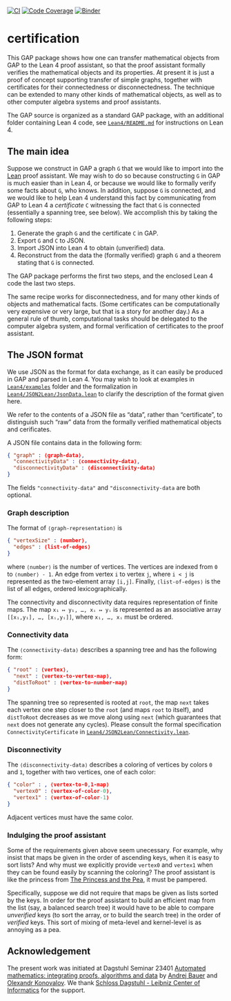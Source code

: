 [![CI](https://github.com/gap-packages/certification/actions/workflows/CI.yml/badge.svg)](https://github.com/gap-packages/certification/actions/workflows/CI.yml)
[![Code Coverage](https://codecov.io/github/gap-packages/certification/coverage.svg?branch=main&token=)](https://codecov.io/gh/gap-packages/certification)
[![Binder](https://mybinder.org/badge_logo.svg)](https://mybinder.org/v2/gh/gap-packages/certification/HEAD)

# certification

This GAP package shows how one can transfer mathematical objects from GAP to the Lean 4 proof assistant, so that
the proof assistant formally verifies the mathematical objects and its properties. At present it is
just a proof of concept supporting transfer of simple graphs, together with certificates for their connectedness
or disconnectedness. The technique can be extended to many other kinds of mathematical objects, as well as to
other computer algebra systems and proof assistants.

The GAP source is organized as a standard GAP package, with an additional folder containing Lean 4 code, see
[`Lean4/README.md`](Lean4/README.md) for instructions on Lean 4.

## The main idea

Suppose we construct in GAP a graph `G` that we would like to import into the [Lean](https://lean-lang.org) proof assistant.
We may wish to do so because constructing `G` in GAP is much easier than in Lean 4, or because we would like to formally
verify some facts about `G`, who knows. In addition, suppose `G` is connected, and we would like to help Lean 4 understand
this fact by communicating from GAP to Lean 4 a *certificate* `C` witnessing the fact that `G` is connected (essentially a
spanning tree, see below). We accomplish this by taking the following steps:

1. Generate the graph `G` and the certificate `C` in GAP.
2. Export `G` and `C` to JSON.
3. Import JSON into Lean 4 to obtain (unverified) data.
4. Reconstruct from the data the (formally verified) graph `G` and a theorem stating that `G` is connected.

The GAP package performs the first two steps, and the enclosed Lean 4 code the last two steps.

The same recipe works for disconnectedness, and for many other kinds of objects and mathematical facts. (Some certificates
can be computationally very expensive or very large, but that is a story for another day.) As a general rule of thumb,
computational tasks should be delegated to the computer algebra system, and formal verification of certificates to the
proof assistant.  

## The JSON format

We use JSON as the format for data exchange, as it can easily be produced in GAP and parsed in Lean 4.
You may wish to look at examples in [`Lean4/examples`](./Lean4/examples) folder and the formalization
in [`Lean4/JSON2Lean/JsonData.lean`](./Lean4/JSON2Lean/JsonData.lean) to clarify the description of
the format given here.

We refer to the contents of a JSON file as “data”, rather than “certificate”, to distinguish such “raw” data
from the formally verified mathematical objects and cerificates.

A JSON file contains data in the following form:
```json
{ "graph" : ⟨graph-data⟩,
  "connectivityData" : ⟨connectivity-data⟩,
  "disconnectivityData" : ⟨disconnectivity-data⟩
}
```
The fields `"connectivity-data"` and `"disconnectivity-data` are both optional. 

### Graph description

The format of `⟨graph-representation⟩` is
```json
{ "vertexSize" : ⟨number⟩,
  "edges" : ⟨list-of-edges⟩
}
```
where `⟨number⟩` is the number of vertices. The vertices are indexed from `0` to `⟨number⟩ - 1`.
An edge from vertex `i` to vertex `j`, where `i < j` is represented as the two-element array `[i,j]`.
Finally, `⟨list-of-edges⟩` is the list of all edges, ordered lexicographically.

The connectivity and disconnectivity data requires representation of finite maps.
The map `x₁ ↦ y₁, …, xᵢ ↦ yᵢ` is represented as an associative array `[[x₁,y₁], …, [xᵢ,yᵢ]]`, where `x₁, …, xᵢ` must be ordered.

### Connectivity data

The `⟨connectivity-data⟩` describes a spanning tree and has the following form:
```json
{ "root" : ⟨vertex⟩,
  "next" : ⟨vertex-to-vertex-map⟩,
  "distToRoot" : ⟨vertex-to-number-map⟩
}
```
The spanning tree so represented is rooted at `root`, the map `next` takes each vertex one step closer to the `root`
(and maps `root` to itself), and `distToRoot` decreases as we move along using `next` (which guarantees that `next`
does not generate any cycles). Please consult the formal specification `ConnectivityCertificate` in
[`Lean4/JSON2Lean/Connectivity.lean`](./Lean4/JSON2Lean/Connectivity.lean).

### Disconnectivity 

The `⟨disconnectivity-data⟩` describes a coloring of vertices by colors `0` and `1`, together with two vertices,
one of each color:
```json
{ "color" : , ⟨vertex-to-0,1-map⟩
  "vertex0" : ⟨vertex-of-color-0⟩,
  "vertex1" : ⟨vertex-of-color-1⟩
}
```
Adjacent vertices must have the same color.

### Indulging the proof assistant

Some of the requirements given above seem unecessary. For example, why insist that maps be given in the order of
ascending keys, when it is easy to sort lists? And why must we explicitly provide `vertex0` and `vertex1` when they
can be found easily by scanning the coloring? The proof assistant is like the princess from
[The Princess and the Pea](https://en.wikipedia.org/wiki/The_Princess_and_the_Pea), it must be pampered.

Specifically, suppose we did not require that maps be given as lists sorted by the keys. In order for the proof assistant
to build an efficient map from the list (say, a balanced search tree) it would have to be able to compare *unverified* keys
(to sort the array, or to build the search tree) in the order of *verified* keys. This sort of mixing of meta-level and
kernel-level is as annoying as a pea.

## Acknowledgement

The present work was initiated at Dagstuhl Seminar 23401 [Automated mathematics: integrating proofs, algorithms and data](https://www.dagstuhl.de/23401)
by [Andrej Bauer](https://www.andrej.com/) and [Olexandr Konovalov](https://olexandr-konovalov.github.io). We thank
[Schloss Dagstuhl - Leibniz Center of Informatics](https://www.dagstuhl.de/) for the support.
